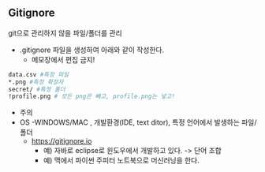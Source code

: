 ## Gitignore

git으로 관리하지 않을 파일/폴더를 관리

* .gitignore 파일을 생성하여 아래와 같이 작성한다.
  * 메모장에서 편집 금지!

```bash
data.csv #특정 파일
*.png #특정 확장자
secret/ #특정 폴더
!profile.png # 모든 png은 빼고, profile.png는 넣고!
```

* 주의
* OS -WINDOWS/MAC , 개발환경(IDE, text ditor), 특정 언어에서  발생하는 파일/폴더
  * https://gitignore.io
    * 예) 자바로 eclipse로 윈도우에서 개발하고 있다. -> 단어 조합
    * 예) 맥에서 파이썬 주피터 노트북으로 머신러닝을 한다.

